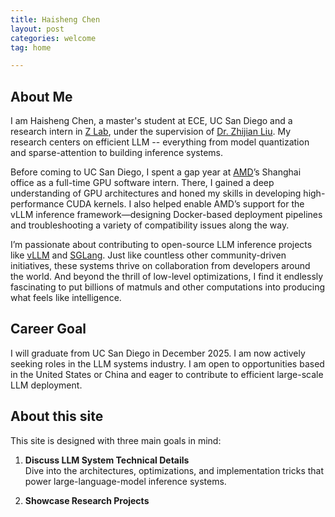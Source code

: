 ```yaml
---
title: Haisheng Chen
layout: post
categories: welcome
tag: home

---
```


## About Me
I am Haisheng Chen, a master's student at ECE, UC San Diego and a research intern in [Z Lab](https://z-lab.ai/), under the supervision of [Dr. Zhijian Liu](https://zhijianliu.com/). My research centers on efficient LLM -- everything from model quantization and sparse-attention to building inference systems.

Before coming to UC San Diego, I spent a gap year at [AMD](https://www.amd.com/en.html)’s Shanghai office as a full-time GPU software intern. There, I gained a deep understanding of GPU architectures and honed my skills in developing high-performance CUDA kernels. I also helped enable AMD’s support for the vLLM inference framework—designing Docker-based deployment pipelines and troubleshooting a variety of compatibility issues along the way.

I’m passionate about contributing to open-source LLM inference projects like [vLLM](https://github.com/vllm-project/vllm) and [SGLang](https://github.com/sgl-project/sglang). Just like countless other community-driven initiatives, these systems thrive on collaboration from developers around the world. And beyond the thrill of low-level optimizations, I find it endlessly fascinating to put billions of matmuls and other computations into producing what feels like intelligence.  

## Career Goal
I will graduate from UC San Diego in December 2025. I am now actively seeking roles in the LLM systems industry. I am open to opportunities based in the United States or China and eager to contribute to efficient large-scale LLM deployment.  

## About this site
This site is designed with three main goals in mind:

1. **Discuss LLM System Technical Details**  
   Dive into the architectures, optimizations, and implementation tricks that power large-language-model inference systems.

2. **Showcase Research Projects**  
